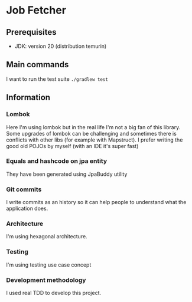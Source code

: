# Job Fetcher

## Prerequisites

- JDK: version 20 (distribution temurin)

## Main commands

I want to run the test suite
`./gradlew test`

## Information

### Lombok

Here I'm using lombok but in the real life I'm not a big fan of this library. Some upgrades of lombok can be challenging and sometimes there is conflicts with other libs (for example with Mapstruct). I prefer writing the good old POJOs by myself (with an IDE it's super fast)

### Equals and hashcode on jpa entity

They have been generated using JpaBuddy utility

### Git commits

I write commits as an history so it can help people to understand what the application does.

### Architecture

I'm using hexagonal architecture.

### Testing

I'm using testing use case concept

### Development methodology

I used real TDD to develop this project.
